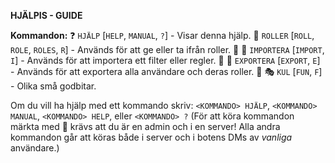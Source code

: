 **HJÄLPIS - GUIDE**

**Kommandon:**
:question: `HJÄLP` [`HELP`, `MANUAL`, `?`] - Visar denna hjälp.
:busts_in_silhouette: `ROLLER` [`ROLL`, `ROLE`, `ROLES`, `R`] - Används för att ge eller ta ifrån roller. :triangular_flag_on_post:
:pencil: `IMPORTERA` [`IMPORT`, `I`] - Används för att importera ett filter eller regler. :triangular_flag_on_post:
:floppy_disk: `EXPORTERA` [`EXPORT`, `E`] - Används för att exportera alla användare och deras roller. :triangular_flag_on_post:
:performing_arts: `KUL` [`FUN`, `F`] - Olika små godbitar.

Om du vill ha hjälp med ett kommando skriv: `<KOMMANDO> HJÄLP`, `<KOMMANDO> MANUAL`, `<KOMMANDO> HELP`, eller `<KOMMANDO> ?`
(För att köra kommandon märkta med :triangular_flag_on_post: krävs att du är en admin och i en server! Alla andra kommandon går att köras både i server och i botens DMs av *vanliga* användare.)